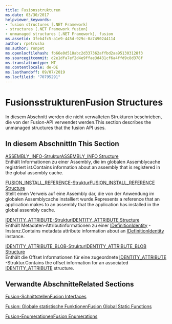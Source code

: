```yaml
---
title: Fusionsstrukturen
ms.date: 03/30/2017
helpviewer_keywords:
- fusion structures [.NET Framework]
- structures [.NET Framework fusion]
- unmanaged structures [.NET Framework], fusion
ms.assetid: 3feb4fc5-a1e9-445d-929c-0a7490244114
author: rpetrusha
ms.author: ronpet
ms.openlocfilehash: fb66e0d518abc2d337362affbd2aa951303128f3
ms.sourcegitcommit: d2e1dfa7ef2d4e9ffae3d431cf6a4ffd9c8d378f
ms.translationtype: MT
ms.contentlocale: de-DE
ms.lasthandoff: 09/07/2019
ms.locfileid: "70795291"
---
```

# <a name="fusion-structures"></a><span data-ttu-id="32005-102">Fusionsstrukturen</span><span class="sxs-lookup"><span data-stu-id="32005-102">Fusion Structures</span></span>
<span data-ttu-id="32005-103">In diesem Abschnitt werden die nicht verwalteten Strukturen beschrieben, die von der Fusion-API verwendet werden.</span><span class="sxs-lookup"><span data-stu-id="32005-103">This section describes the unmanaged structures that the fusion API uses.</span></span>  
  
## <a name="in-this-section"></a><span data-ttu-id="32005-104">In diesem Abschnitt</span><span class="sxs-lookup"><span data-stu-id="32005-104">In This Section</span></span>  
 [<span data-ttu-id="32005-105">ASSEMBLY_INFO-Struktur</span><span class="sxs-lookup"><span data-stu-id="32005-105">ASSEMBLY_INFO Structure</span></span>](assembly-info-structure.md)  
 <span data-ttu-id="32005-106">Enthält Informationen zu einer Assembly, die im globalen Assemblycache registriert ist.</span><span class="sxs-lookup"><span data-stu-id="32005-106">Contains information about an assembly that is registered in the global assembly cache.</span></span>  
  
 [<span data-ttu-id="32005-107">FUSION_INSTALL_REFERENCE-Struktur</span><span class="sxs-lookup"><span data-stu-id="32005-107">FUSION_INSTALL_REFERENCE Structure</span></span>](fusion-install-reference-structure.md)  
 <span data-ttu-id="32005-108">Stellt einen Verweis auf eine Assembly dar, die von der Anwendung im globalen Assemblycache installiert wurde.</span><span class="sxs-lookup"><span data-stu-id="32005-108">Represents a reference that an application makes to an assembly that the application has installed in the global assembly cache.</span></span>  
  
 [<span data-ttu-id="32005-109">IDENTITY_ATTRIBUTE-Struktur</span><span class="sxs-lookup"><span data-stu-id="32005-109">IDENTITY_ATTRIBUTE Structure</span></span>](identity-attribute-structure.md)  
 <span data-ttu-id="32005-110">Enthält Metadaten-Attributinformationen zu einer [IDefinitionIdentity](idefinitionidentity-interface.md) -Instanz.</span><span class="sxs-lookup"><span data-stu-id="32005-110">Contains metadata attribute information about an [IDefinitionIdentity](idefinitionidentity-interface.md) instance.</span></span>  
  
 [<span data-ttu-id="32005-111">IDENTITY_ATTRIBUTE_BLOB-Struktur</span><span class="sxs-lookup"><span data-stu-id="32005-111">IDENTITY_ATTRIBUTE_BLOB Structure</span></span>](identity-attribute-blob-structure.md)  
 <span data-ttu-id="32005-112">Enthält die Offset Informationen für eine zugeordnete [IDENTITY_ATTRIBUTE](identity-attribute-structure.md) -Struktur.</span><span class="sxs-lookup"><span data-stu-id="32005-112">Contains the offset information for an associated [IDENTITY_ATTRIBUTE](identity-attribute-structure.md) structure.</span></span>  
  
## <a name="related-sections"></a><span data-ttu-id="32005-113">Verwandte Abschnitte</span><span class="sxs-lookup"><span data-stu-id="32005-113">Related Sections</span></span>  
 [<span data-ttu-id="32005-114">Fusion-Schnittstellen</span><span class="sxs-lookup"><span data-stu-id="32005-114">Fusion Interfaces</span></span>](fusion-interfaces.md)  
  
 [<span data-ttu-id="32005-115">Fusion: Globale statistische Funktionen</span><span class="sxs-lookup"><span data-stu-id="32005-115">Fusion Global Static Functions</span></span>](fusion-global-static-functions.md)  
  
 [<span data-ttu-id="32005-116">Fusion-Enumerationen</span><span class="sxs-lookup"><span data-stu-id="32005-116">Fusion Enumerations</span></span>](fusion-enumerations.md)
